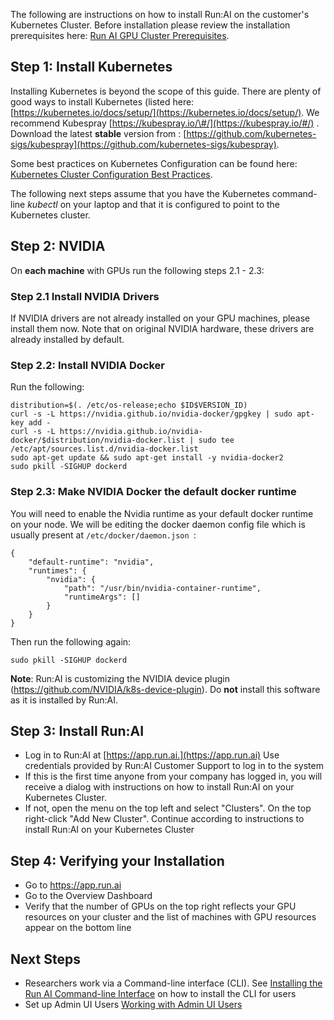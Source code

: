 The following are instructions on how to install Run:AI on the customer's Kubernetes Cluster. Before installation please review the installation prerequisites here: [Run AI GPU Cluster Prerequisites](Run-AI-GPU-Cluster-Prerequisites.md).

## Step 1: Install Kubernetes

Installing Kubernetes is beyond the scope of this guide. There are plenty of good ways to install Kubernetes (listed here: [https://kubernetes.io/docs/setup/](https://kubernetes.io/docs/setup/). We recommend Kubespray [https://kubespray.io/\#/](https://kubespray.io/#/) . Download the latest __stable__ version from  : [https://github.com/kubernetes-sigs/kubespray](https://github.com/kubernetes-sigs/kubespray). 

Some best practices on Kubernetes Configuration can be found here: [Kubernetes Cluster Configuration Best Practices](Kubernetes-Cluster-Configuration-Best-Practices.md).

The following next steps assume that you have the Kubernetes command-line _kubectl_ on your laptop and that it is configured to point to the Kubernetes cluster.

## Step 2: NVIDIA

On __each machine__ with GPUs run the following steps 2.1 - 2.3:

### Step 2.1 Install NVIDIA Drivers

If NVIDIA drivers are not already installed on your GPU machines, please install them now. Note that on original NVIDIA hardware, these drivers are already installed by default. 

### Step 2.2: Install NVIDIA Docker

Run the following:

    distribution=$(. /etc/os-release;echo $ID$VERSION_ID)
    curl -s -L https://nvidia.github.io/nvidia-docker/gpgkey | sudo apt-key add -
    curl -s -L https://nvidia.github.io/nvidia-docker/$distribution/nvidia-docker.list | sudo tee /etc/apt/sources.list.d/nvidia-docker.list
    sudo apt-get update && sudo apt-get install -y nvidia-docker2
    sudo pkill -SIGHUP dockerd

### Step 2.3: Make NVIDIA Docker the default docker runtime

You will need to enable the Nvidia runtime as your default docker runtime on your node. We will be editing the docker daemon config file which is usually present at ``/etc/docker/daemon.json ``:

    {
        "default-runtime": "nvidia",
        "runtimes": {
            "nvidia": {
                "path": "/usr/bin/nvidia-container-runtime",
                "runtimeArgs": []
            }
        }
    }

Then run the following again:

    sudo pkill -SIGHUP dockerd

__Note__: Run:AI is customizing the NVIDIA device plugin (<https://github.com/NVIDIA/k8s-device-plugin>). Do __not__ install this software as it is installed by Run:AI. 

## Step 3: Install Run:AI

*   Log in to Run:AI at [https://app.run.ai.](https://app.run.ai) Use credentials provided by Run:AI Customer Support to log in to the system
*   If this is the first time anyone from your company has logged in, you will receive a dialog with instructions on how to install Run:AI on your Kubernetes Cluster.
*   If not, open the menu on the top left and select "Clusters". On the top right-click "Add New Cluster". Continue according to instructions to install Run:AI on your Kubernetes Cluster

## Step 4: Verifying your Installation

*   Go to <https://app.run.ai>
*   Go to the Overview Dashboard
*   Verify that the number of GPUs on the top right reflects your GPU resources on your cluster and the list of machines with GPU resources appear on the bottom line

## Next Steps

*   Researchers work via a Command-line interface (CLI). See  [Installing the Run AI Command-line Interface](../Researcher-Setup/Installing-the-Run-AI-Command-Line-Interface.md) on how to install the CLI for users
*   Set up Admin UI Users [Working with Admin UI Users](../Admin-User-Interface-Setup/Adding-Updating-and-Deleting-Admin-UI-Users.md)